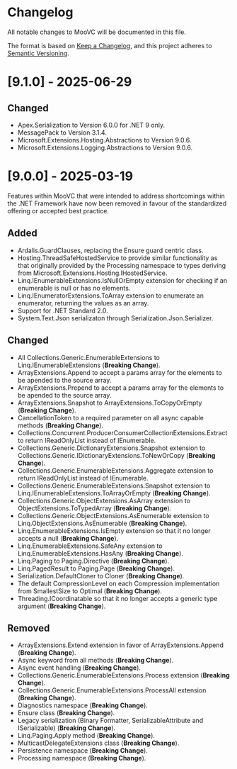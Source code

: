 # Changelog
All notable changes to MooVC will be documented in this file.

The format is based on [Keep a Changelog](https://keepachangelog.com/en/1.0.0/),
and this project adheres to [Semantic Versioning](https://semver.org/spec/v2.0.0.html).

# [9.1.0] - 2025-06-29

## Changed

- Apex.Serialization to Version 6.0.0 for .NET 9 only.
- MessagePack to Version 3.1.4.
- Microsoft.Extensions.Hosting.Abstractions to Version 9.0.6.
- Microsoft.Extensions.Logging.Abstractions to Version 9.0.6.

# [9.0.0] - 2025-03-19

Features within MooVC that were intended to address shortcomings within the .NET Framework have now been removed in favour of the standardized offering or accepted best practice.

## Added

- Ardalis.GuardClauses, replacing the Ensure guard centric class.
- Hosting.ThreadSafeHostedService to provide similar functionality as that originally provided by the Processing namespace to types deriving from Microsoft.Extensions.Hosting.IHostedService.
- Linq.IEnumerableExtensions.IsNullOrEmpty extension for checking if an enumerable is null or has no elements.
- Linq.IEnumeratorExtensions.ToArray extension to enumerate an enumerator, returning the values as an array.
- Support for .NET Standard 2.0.
- System.Text.Json serializaton through Serialization.Json.Serializer.

## Changed

- All Collections.Generic.EnumerableExtensions to Linq.IEnumerableExtensions (**Breaking Change**).
- ArrayExtensions.Append to accept a params array for the elements to be apended to the source array.
- ArrayExtensions.Prepend to accept a params array for the elements to be apended to the source array.
- ArrayExtensions.Snapshot to ArrayExtensions.ToCopyOrEmpty (**Breaking Change**).
- CancellationToken to a required parameter on all async capable methods (**Breaking Change**).
- Collections.Concurrent.ProducerConsumerCollectionExtensions.Extract to return IReadOnlyList<T> instead of IEnumerable<T>.
- Collections.Generic.DictionaryExtensions.Snapshot extension to Collections.Generic.IDictionaryExtensions.ToNewOrCopy (**Breaking Change**).
- Collections.Generic.EnumerableExtensions.Aggregate extension to return IReadOnlyList<T> instead of IEnumerable<T>.
- Collections.Generic.EnumerableExtensions.Snapshot extension to Linq.IEnumerableExtensions.ToArrayOrEmpty (**Breaking Change**).
- Collections.Generic.ObjectExtensions.AsArray extension to ObjectExtensions.ToTypedArray (**Breaking Change**).
- Collections.Generic.ObjectExtensions.AsEnumerable extension to Linq.ObjectExtensions.AsEnumerable (**Breaking Change**).
- Linq.EnumerableExtensions.IsEmpty extension so that it no longer accepts a null (**Breaking Change**).
- Linq.EnumerableExtensions.SafeAny extension to Linq.EnumerableExtensions.HasAny (**Breaking Change**).
- Linq.Paging to Paging.Directive (**Breaking Change**).
- Linq.PagedResult<T> to Paging.Page<T> (**Breaking Change**).
- Serialization.DefaultCloner to Cloner (**Breaking Change**).
- The default CompressionLevel on each Compression implementation from SmallestSize to Optimal (**Breaking Change**).
- Threading.ICoordinatable<T> so that it no longer accepts a generic type argument (**Breaking Change**).
 
## Removed

- ArrayExtensions.Extend extension in favor of ArrayExtensions.Append (**Breaking Change**).
- Async keyword from all methods (**Breaking Change**).
- Async event handling (**Breaking Change**).
- Collections.Generic.EnumerableExtensions.Process extension (**Breaking Change**).
- Collections.Generic.EnumerableExtensions.ProcessAll extension (**Breaking Change**). 
- Diagnostics namespace (**Breaking Change**).
- Ensure class (**Breaking Change**).
- Legacy serialization (Binary Formatter, SerializableAttribute and ISerializable) (**Breaking Change**).
- Linq.Paging.Apply method (**Breaking Change**).
- MulticastDelegateExtensions class (**Breaking Change**).
- Persistence namespace (**Breaking Change**).
- Processing namespace (**Breaking Change**).
